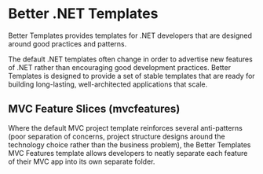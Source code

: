# Better .NET Templates
Better Templates provides templates for .NET developers that are designed around good practices and patterns.

The default .NET templates often change in order to advertise new features of .NET rather than encouraging good development practices. Better Templates is designed to provide a set of stable templates that are ready for building long-lasting, well-architected applications that scale.

## MVC Feature Slices (mvcfeatures)
Where the default MVC project template reinforces several anti-patterns (poor separation of concerns, project structure designs around the technology choice rather than the business problem), the Better Templates MVC Features template allows developers to neatly separate each feature of their MVC app into its own separate folder.